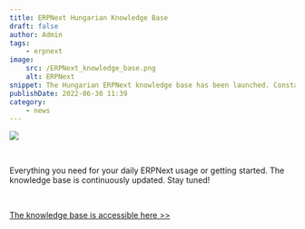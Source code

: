 ```yaml
---
title: ERPNext Hungarian Knowledge Base
draft: false
author: Admin
tags:
    - erpnext
image:
    src: /ERPNext_knowledge_base.png
    alt: ERPNext
snippet: The Hungarian ERPNext knowledge base has been launched. Constantly updated with new content.
publishDate: 2022-06-30 11:39
category:
    - news
---
```


<p><img src="/Screenshot (73).png"></p><p><br></p><p>Everything you need for your daily ERPNext usage or getting started. The knowledge base is continuously updated. Stay tuned!</p><p><br></p><p><a href="https://www.monolithon.com/kb/erpnext-beállítások-magyarul" rel="noopener noreferrer">The knowledge base is accessible here &gt;&gt;</a></p>
